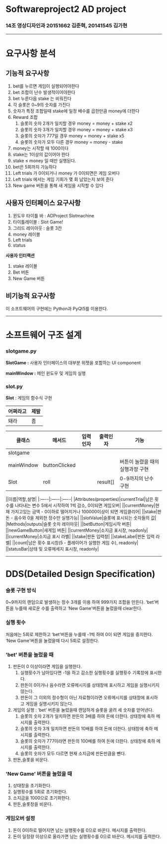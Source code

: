# Softwareproject2 AD project

### 14조 영상디자인과 20151662 김준혁, 20141545 김가현

---

# 요구사항 분석

## 기능적 요구사항

1. bet를 누르면 게임이 실행되어야한다
2. bet 조합이 난수 발생적이어야한다
3. bet 누른다음 stake 는 비워진다
4. 각 슬롯은 0~9의 숫자를 가진다
5. 숫자가 특정 조합일때 stake에 일정 배수를 곱한만큼 money에 더한다
6. Reward 조합
    1. 슬롯의 숫자 2개가 일치할 경우 money = money + stake x2
    2. 슬롯의 숫자 3개가 일치할 경우 money = money + stake x3
    3. 슬롯의 숫자가 777일 경우 money = money + stake x5
    4. 슬롯의 숫자가 모두 다른 경우 money = money - stake
7. money는 시작할 때 1000이다
8. stake는 1이상의 값이어야 한다
9. stake ≤ money 일 때만 실행된다. 
10. bet은 5회까지 가능하다
11. Left trials 가 0이되거나 money 가 0이되면은 게임 오버다
12. Left trials 에서는 게임 기회가 몇 회 남았는지 보여 준다
13. New game 버튼을 통해 새 게임을 시작할 수 있다

## 사용자 인터페이스 요구사항

1. 윈도우 타이틀 바 : ADProject Slotmachine
2. 타이틀레이블 : Slot Game!
3. 그리드 레이아웃 : 슬롯 3칸
4. money 레이블
5. Left trials
6. status

**사용자 인터랙션**

1. stake 레이블
2. Bet 버튼
3. New Game 버튼

## 비기능적 요구사항

이 소프트웨어의 구현에는 Python과 PyQt5를 이용한다.

---

# 소프트웨어 구조 설계

### slotgame.py

**SlotGame :** 사용자 인터페이스의 대부분 위젯을 포함하는  UI component

**mainWindow :** 메인 윈도우 및 게임의 실행

### slot.py

**Slot** : 게임의 함수식 구현

|어쩌라고|제발|
|---|---|
|돼라|좀|

|클래스|메서드|입력인자|출력인자|기능|
|---|---|---|---|---|
|slotgame|||||
|mainWindow|buttonClicked|||버튼이 눌렸을 때의 실행과정 구현|
|Slot|roll||result[]|0-9까지의 난수 구현|


||이름|역할,설명|
|:—--|:—--|:—--|
|Attributes(properties)|currentTrial|남은 횟수를 나타내는 변수 5에서 시작하여 1씩 감소, 0이되면 게임오버|
||currentMoney|현재 가지고있는 금액 - 0이하로 떨어지거나 100000이상이 되면 게임클리어|
||stake|판돈 - 음수와 0을 제외한 정수만 실행가능|
||slotValue|슬롯에 표시되는 숫자들의 값|
|Methods|outputs|슬롯 숫자 레이아웃|
||betButton|게임시작 버튼|
||newGameButton|새게임 버튼|
||currentMoney|소지금 표시창, readonly|
||currentMoney|소지금 표시 라벨|
||stake|판돈 입력창|
||stakeLabel|판돈 입력 라벨|
||count|남은 횟수 표시창(5 - 플레이어가 실행한 게임 수), readonly|
||statusBar|상태 및 오류메세지 표시창, readonly|

---

# DDS(Detailed Design Specification)

### 슬롯 구현 방식

0~9까지의 랜덤으로 발생하는 정수 3개를 이용 하여 999가지 조합을 만든다. ‘bet’버튼을 누를때 새로운 수를 출력하고 ‘New Game'버튼을 눌렀을때 clear한다.

### 실행 횟수

처음에는 5회로 제한하고 ‘bet’버튼을 누를때 -1씩 하여 0이 되면 게임을 중지한다. ‘New Game'버튼을 눌렀을때 다시 5회로 설정한다.

### 'bet' 버튼을 눌렀을 때

1. 판돈이 0 이상이라면 게임을 실행한다.
    1. 실행횟수가 남아있다면 -1을 하고 감소한 실행횟수를 실행횟수 기록창에 표시한다.
    2. 판돈이 0이거나 음수라면 오류메시지를 상태창에 표시하고 게임을 실행시키지 않는다.
    3. 판돈이 그 이외의 정수형이 아닌 자료형이라면 오류메시지를 상태창에 표시하고 게임을 실행시키지 않는다.
2. 게임의 실행 : ‘bet’ 버튼을 눌렀을때 랜덤하게 슬롯을 굴려 세 숫자를 얻어낸다.
    1. 슬롯의 숫자 2개가 일치하면 판돈의 3배를 하여 돈에 더한다. 상태창에 축하 메시지를 출력한다.
    2. 슬롯의 숫자 3개 일치하면 판돈의 10배를 하여 돈에 더한다. 상태창에 축하 메시지를 출력한다.
    3. 슬롯의 숫자가 777이라면 판돈의 100배를 하여 돈에 더한다. 상태창에 축하 메시지를 출력한다.
    4. 슬롯의 숫자가 모두 다르면 현재 소지금에 판돈만큼을 뺀다.
3. 판돈,슬롯을 비운다.

### 'New Game' 버튼을 눌렀을 때

1. 상태창을 초기화한다.
2. 실행횟수를 5회로 초기화한다.
3. 소지금을 1000으로 초기화한다.
4. 판돈,슬롯창을 비운다.

### 게임오버 설정

1. 돈이 0이하로 떨어지면 남는 실행횟수를 0으로 바꾼다. 메시지를 출력한다.
2. 돈이 일정량 이상으로 올라가면 남는 실행횟수를 0으로 바꾼다. 메시지를 출력한다.